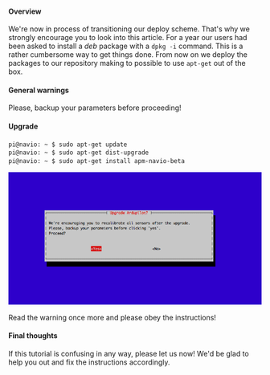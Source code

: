 #### Overview

We're now in process of transitioning our deploy scheme. That's why we strongly encourage you to look into this article.
For a year our users had been asked to install a *deb* package with a ```dpkg -i``` command. This is a rather cumbersome way to get things done.
From now on we deploy the packages to our repository making to possible to use ```apt-get``` out of the box.

#### General warnings

Please, backup your parameters before proceeding!

#### Upgrade

```bash
pi@navio: ~ $ sudo apt-get update
pi@navio: ~ $ sudo apt-get dist-upgrade 
pi@navio: ~ $ sudo apt-get install apm-navio-beta
```
![upgrade-warning](img/navio-upgrade-warning.png)

Read the warning once more and please obey the instructions!

#### Final thoughts

If this tutorial is confusing in any way, please let us now! We'd be glad to help you out and fix the instructions accordingly.
